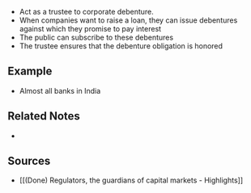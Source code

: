 - Act as a trustee to corporate debenture.
- When companies want to raise a loan, they can issue debentures against which they promise to pay interest
- The public can subscribe to these debentures
- The trustee ensures that the debenture obligation is honored

## Example
- Almost all banks in India

## Related Notes
- 

## Sources
- [[(Done) Regulators, the guardians of capital markets - Highlights]] 